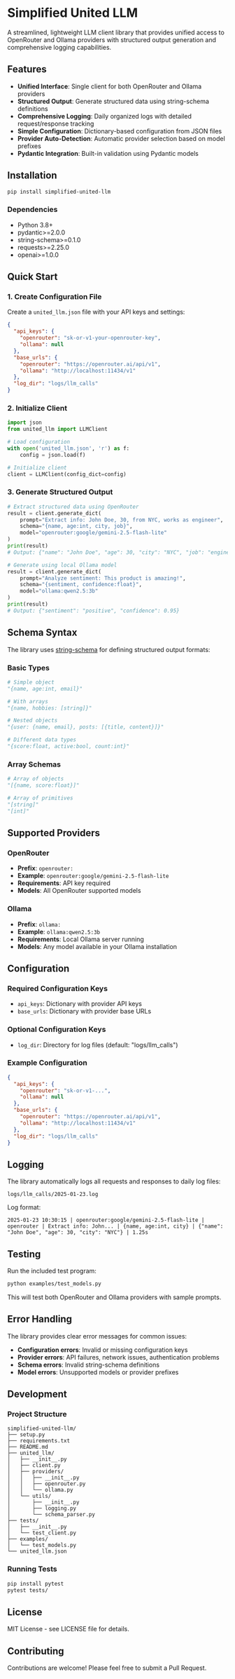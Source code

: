 # Simplified United LLM

A streamlined, lightweight LLM client library that provides unified access to OpenRouter and Ollama providers with structured output generation and comprehensive logging capabilities.

## Features

- **Unified Interface**: Single client for both OpenRouter and Ollama providers
- **Structured Output**: Generate structured data using string-schema definitions
- **Comprehensive Logging**: Daily organized logs with detailed request/response tracking
- **Simple Configuration**: Dictionary-based configuration from JSON files
- **Provider Auto-Detection**: Automatic provider selection based on model prefixes
- **Pydantic Integration**: Built-in validation using Pydantic models

## Installation

```bash
pip install simplified-united-llm
```

### Dependencies

- Python 3.8+
- pydantic>=2.0.0
- string-schema>=0.1.0
- requests>=2.25.0
- openai>=1.0.0

## Quick Start

### 1. Create Configuration File

Create a `united_llm.json` file with your API keys and settings:

```json
{
  "api_keys": {
    "openrouter": "sk-or-v1-your-openrouter-key",
    "ollama": null
  },
  "base_urls": {
    "openrouter": "https://openrouter.ai/api/v1",
    "ollama": "http://localhost:11434/v1"
  },
  "log_dir": "logs/llm_calls"
}
```

### 2. Initialize Client

```python
import json
from united_llm import LLMClient

# Load configuration
with open('united_llm.json', 'r') as f:
    config = json.load(f)

# Initialize client
client = LLMClient(config_dict=config)
```

### 3. Generate Structured Output

```python
# Extract structured data using OpenRouter
result = client.generate_dict(
    prompt="Extract info: John Doe, 30, from NYC, works as engineer",
    schema="{name, age:int, city, job}",
    model="openrouter:google/gemini-2.5-flash-lite"
)
print(result)
# Output: {"name": "John Doe", "age": 30, "city": "NYC", "job": "engineer"}

# Generate using local Ollama model
result = client.generate_dict(
    prompt="Analyze sentiment: This product is amazing!",
    schema="{sentiment, confidence:float}",
    model="ollama:qwen2.5:3b"
)
print(result)
# Output: {"sentiment": "positive", "confidence": 0.95}
```

## Schema Syntax

The library uses [string-schema](https://github.com/unaidedelf87/string-schema) for defining structured output formats:

### Basic Types
```python
# Simple object
"{name, age:int, email}"

# With arrays
"{name, hobbies: [string]}"

# Nested objects
"{user: {name, email}, posts: [{title, content}]}"

# Different data types
"{score:float, active:bool, count:int}"
```

### Array Schemas
```python
# Array of objects
"[{name, score:float}]"

# Array of primitives
"[string]"
"[int]"
```

## Supported Providers

### OpenRouter
- **Prefix**: `openrouter:`
- **Example**: `openrouter:google/gemini-2.5-flash-lite`
- **Requirements**: API key required
- **Models**: All OpenRouter supported models

### Ollama
- **Prefix**: `ollama:`
- **Example**: `ollama:qwen2.5:3b`
- **Requirements**: Local Ollama server running
- **Models**: Any model available in your Ollama installation

## Configuration

### Required Configuration Keys

- `api_keys`: Dictionary with provider API keys
- `base_urls`: Dictionary with provider base URLs

### Optional Configuration Keys

- `log_dir`: Directory for log files (default: "logs/llm_calls")

### Example Configuration

```json
{
  "api_keys": {
    "openrouter": "sk-or-v1-...",
    "ollama": null
  },
  "base_urls": {
    "openrouter": "https://openrouter.ai/api/v1",
    "ollama": "http://localhost:11434/v1"
  },
  "log_dir": "logs/llm_calls"
}
```

## Logging

The library automatically logs all requests and responses to daily log files:

```
logs/llm_calls/2025-01-23.log
```

Log format:
```
2025-01-23 10:30:15 | openrouter:google/gemini-2.5-flash-lite | openrouter | Extract info: John... | {name, age:int, city} | {"name": "John Doe", "age": 30, "city": "NYC"} | 1.25s
```

## Testing

Run the included test program:

```bash
python examples/test_models.py
```

This will test both OpenRouter and Ollama providers with sample prompts.

## Error Handling

The library provides clear error messages for common issues:

- **Configuration errors**: Invalid or missing configuration keys
- **Provider errors**: API failures, network issues, authentication problems
- **Schema errors**: Invalid string-schema definitions
- **Model errors**: Unsupported models or provider prefixes

## Development

### Project Structure

```
simplified-united-llm/
├── setup.py
├── requirements.txt
├── README.md
├── united_llm/
│   ├── __init__.py
│   ├── client.py
│   ├── providers/
│   │   ├── __init__.py
│   │   ├── openrouter.py
│   │   └── ollama.py
│   └── utils/
│       ├── __init__.py
│       ├── logging.py
│       └── schema_parser.py
├── tests/
│   ├── __init__.py
│   └── test_client.py
├── examples/
│   └── test_models.py
└── united_llm.json
```

### Running Tests

```bash
pip install pytest
pytest tests/
```

## License

MIT License - see LICENSE file for details.

## Contributing

Contributions are welcome! Please feel free to submit a Pull Request.